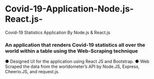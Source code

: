 # Covid-19-Application-Node.js-React.js-
Covid-19 Statistics Application By Node.js &amp; React.js

### An application that renders Covid-19 statistics all over the world within a table using the Web-Scraping technique
● Designed  UI for the application using React JS and Bootstrap.
● Web Scraped the data from the worldometer’s API by Node.JS, Express, Cheerio.JS, and request.js.
